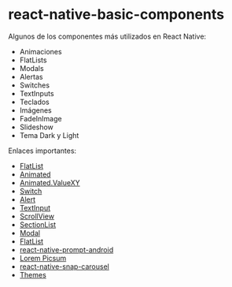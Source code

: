 # react-native-basic-components

Algunos de los componentes más utilizados en React Native:

* Animaciones
* FlatLists
* Modals
* Alertas
* Switches
* TextInputs
* Teclados
* Imágenes
* FadeInImage
* Slideshow
* Tema Dark y Light

Enlaces importantes:

- [FlatList](https://reactnative.dev/docs/flatlist)
- [Animated](https://reactnative.dev/docs/animated)
- [Animated.ValueXY](https://reactnative.dev/docs/animatedvaluexy)
- [Switch](https://reactnative.dev/docs/switch)
- [Alert](https://reactnative.dev/docs/alert)
- [TextInput](https://reactnative.dev/docs/textinput)
- [ScrollView](https://reactnative.dev/docs/scrollview)
- [SectionList](https://reactnative.dev/docs/sectionlist)
- [Modal](https://reactnative.dev/docs/modal)
- [FlatList](https://reactnative.dev/docs/flatlist)
- [react-native-prompt-android](https://www.npmjs.com/package/react-native-prompt-android)
- [Lorem Picsum](https://picsum.photos/)
- [react-native-snap-carousel](https://github.com/meliorence/react-native-snap-carousel)
- [Themes](https://reactnavigation.org/docs/themes/)




